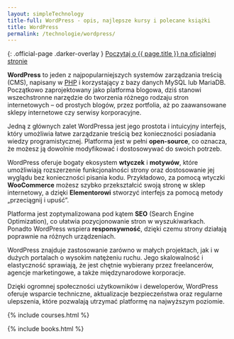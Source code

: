 ```yaml
---
layout: simpleTechnology
title-full: WordPress - opis, najlepsze kursy i polecane książki
title: WordPress
permalink: /technologie/wordpress/
---
```


{: .official-page .darker-overlay }
[Poczytaj o {{ page.title }} na oficjalnej stronie](https://wordpress.org/)

**WordPress** to jeden z najpopularniejszych systemów zarządzania treścią (CMS), napisany w [PHP](/technologie/php) i korzystający z bazy danych MySQL lub MariaDB. Początkowo zaprojektowany jako platforma blogowa, dziś stanowi wszechstronne narzędzie do tworzenia różnego rodzaju stron internetowych – od prostych blogów, przez portfolia, aż po zaawansowane sklepy internetowe czy serwisy korporacyjne.

Jedną z głównych zalet WordPressa jest jego prostota i intuicyjny interfejs, który umożliwia łatwe zarządzanie treścią bez konieczności posiadania wiedzy programistycznej. Platforma jest w pełni **open-source**, co oznacza, że możesz ją dowolnie modyfikować i dostosowywać do swoich potrzeb.

WordPress oferuje bogaty ekosystem **wtyczek** i **motywów**, które umożliwiają rozszerzenie funkcjonalności strony oraz dostosowanie jej wyglądu bez konieczności pisania kodu. Przykładowo, za pomocą wtyczki **WooCommerce** możesz szybko przekształcić swoją stronę w sklep internetowy, a dzięki **Elementorowi** stworzyć interfejs za pomocą metody „przeciągnij i upuść”.

Platforma jest zoptymalizowana pod kątem **SEO** (Search Engine Optimization), co ułatwia pozycjonowanie stron w wyszukiwarkach. Ponadto WordPress wspiera **responsywność**, dzięki czemu strony działają poprawnie na różnych urządzeniach.

WordPress znajduje zastosowanie zarówno w małych projektach, jak i w dużych portalach o wysokim natężeniu ruchu. Jego skalowalność i elastyczność sprawiają, że jest chętnie wybierany przez freelancerów, agencje marketingowe, a także międzynarodowe korporacje.

Dzięki ogromnej społeczności użytkowników i deweloperów, WordPress oferuje wsparcie techniczne, aktualizacje bezpieczeństwa oraz regularne ulepszenia, które pozwalają utrzymać platformę na najwyższym poziomie.

{% include courses.html %}

{% include books.html %}
